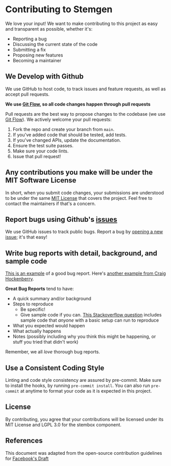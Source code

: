 # Contributing to Stemgen

We love your input! We want to make contributing to this project as easy and
transparent as possible, whether it's:

- Reporting a bug
- Discussing the current state of the code
- Submitting a fix
- Proposing new features
- Becoming a maintainer

## We Develop with Github

We use GitHub to host code, to track issues and feature requests, as well as
accept pull requests.

**We use [Git Flow](https://guides.github.com/introduction/flow/index.html),
so all code changes happen through pull requests**

Pull requests are the best way to propose changes to the codebase (we use
[Git Flow](https://guides.github.com/introduction/flow/index.html)). We
actively welcome your pull requests:

1. Fork the repo and create your branch from `main`.
2. If you've added code that should be tested, add tests.
3. If you've changed APIs, update the documentation.
4. Ensure the test suite passes.
5. Make sure your code lints.
6. Issue that pull request!

## Any contributions you make will be under the MIT Software License

In short, when you submit code changes, your submissions are understood to be
under the same [MIT License](http://choosealicense.com/licenses/mit/) that
covers the project. Feel free to contact the maintainers if that's a concern.

## Report bugs using Github's [issues](https://github.com/acolombier/stemgen/issues)

We use GitHub issues to track public bugs. Report a bug by
[opening a new issue](https://github.com/acolombier/stemgen/issues/new/choose);
it's that easy!

## Write bug reports with detail, background, and sample code

[This is an example](http://stackoverflow.com/q/12488905/180626) of a good bug
report. Here's
[another example from Craig Hockenberry](http://www.openradar.me/11905408).

**Great Bug Reports** tend to have:

- A quick summary and/or background
- Steps to reproduce
  - Be specific!
  - Give sample code if you can.
    [This Stackoverflow question](http://stackoverflow.com/q/12488905/180626)
    includes sample code that *anyone* with a basic setup can run to reproduce
- What you expected would happen
- What actually happens
- Notes (possibly including why you think this might be happening, or stuff you
  tried that didn't work)

Remember, we all *love* thorough bug reports.

## Use a Consistent Coding Style

Linting and code style consistency are assured by pre-commit. Make sure to
install the hooks, by running `pre-commit install`. You can also run
`pre-commit` at anytime to format your code as it is expected in this project.

## License

By contributing, you agree that your contributions will be licensed under its
MIT License and LGPL 3.0 for the stembox component.

## References

This document was adapted from the open-source contribution guidelines for
[Facebook's Draft](https://github.com/facebook/draft-js/blob/a9316a723f9e918afde44dea68b5f9f39b7d9b00/CONTRIBUTING.md)
